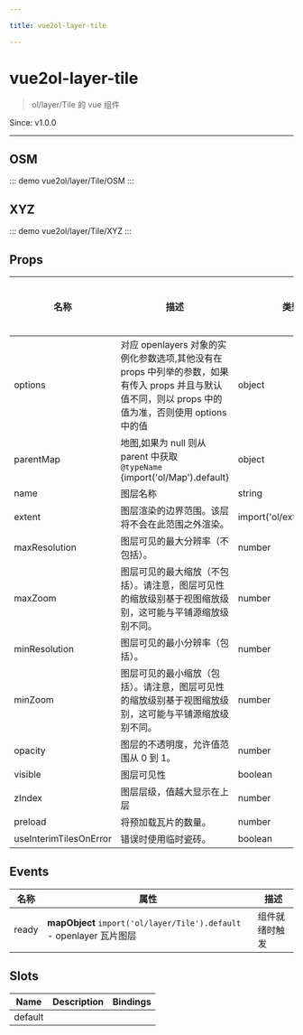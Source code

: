 ```yaml
---

title: vue2ol-layer-tile

---
```


# vue2ol-layer-tile

> ol/layer/Tile 的 vue 组件

Since: v1.0.0

---

## OSM

::: demo
vue2ol/layer/Tile/OSM
:::

## XYZ

::: demo
vue2ol/layer/Tile/XYZ
:::

## Props

| 名称                   | 描述                                                                                                                                                  | 类型                       | 取值范围 | 默认值 |
| ---------------------- | ----------------------------------------------------------------------------------------------------------------------------------------------------- | -------------------------- | -------- | ------ |
| options                | 对应 openlayers 对象的实例化参数选项,其他没有在 props 中列举的参数，如果有传入 props 并且与默认值不同，则以 props 中的值为准，否则使用 options 中的值 | object                     | -        |        |
| parentMap              | 地图,如果为 null 则从 parent 中获取<br/>`@typeName` {import('ol/Map').default}                                                                        | object                     | -        |        |
| name                   | 图层名称                                                                                                                                              | string                     | -        |        |
| extent                 | 图层渲染的边界范围。该层将不会在此范围之外渲染。                                                                                                      | import('ol/extent').Extent | -        |        |
| maxResolution          | 图层可见的最大分辨率（不包括）。                                                                                                                      | number                     | -        |        |
| maxZoom                | 图层可见的最大缩放（不包括）。请注意，图层可见性的缩放级别基于视图缩放级别，这可能与平铺源缩放级别不同。                                              | number                     | -        |        |
| minResolution          | 图层可见的最小分辨率（包括）。                                                                                                                        | number                     | -        |        |
| minZoom                | 图层可见的最小缩放（包括）。请注意，图层可见性的缩放级别基于视图缩放级别，这可能与平铺源缩放级别不同。                                                | number                     | -        |        |
| opacity                | 图层的不透明度，允许值范围从 0 到 1。                                                                                                                 | number                     | -        |        |
| visible                | 图层可见性                                                                                                                                            | boolean                    | -        | true   |
| zIndex                 | 图层层级，值越大显示在上层                                                                                                                            | number                     | -        |        |
| preload                | 将预加载瓦片的数量。                                                                                                                                  | number                     | -        |        |
| useInterimTilesOnError | 错误时使用临时瓷砖。                                                                                                                                  | boolean                    | -        |        |

## Events

| 名称  | 属性                                                                 | 描述           |
| ----- | -------------------------------------------------------------------- | -------------- |
| ready | **mapObject** `import('ol/layer/Tile').default` - openlayer 瓦片图层 | 组件就绪时触发 |

## Slots

| Name    | Description | Bindings |
| ------- | ----------- | -------- |
| default |             |          |
